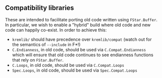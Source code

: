 ## Compatibility libraries

These are intended to facilitate porting old code written using `FStar.Buffer`.
In particular, we wish to enable a "hybrid" build where old code and new code
can happily co-exist. In order to achieve this:
- `kremlib/` should have precedence over `kremlib/compat` (watch out for the
  semantics of `--include` in F\*!)
- `C.Endianness`, in old code, should be used via `C.Compat.Endianness` which
  will ensure that old code continues to see endianness functions that rely on
  `FStar.Buffer`.
- `C.Loops`, in old code, should be used via `C.Compat.Loops`
- `Spec.Loops`, in old code, should be used via `Spec.Compat.Loops`
